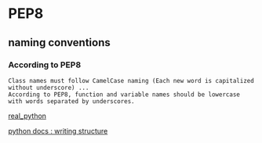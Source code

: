 # PEP8

## naming conventions

### According to PEP8

    Class names must follow CamelCase naming (Each new word is capitalized without underscore) ...
    According to PEP8, function and variable names should be lowercase with words separated by underscores.

[real_python](https://realpython.com/python-pep8/)

[python docs : writing structure](https://docs.python-guide.org/writing/structure/)